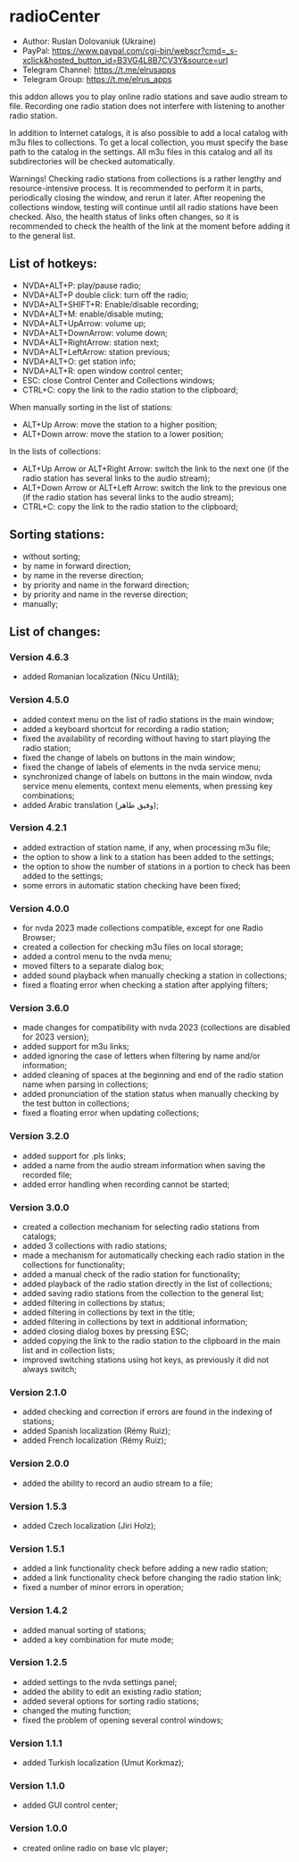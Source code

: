 # radioCenter

* Author: Ruslan Dolovaniuk (Ukraine)
* PayPal: https://www.paypal.com/cgi-bin/webscr?cmd=_s-xclick&hosted_button_id=B3VG4L8B7CV3Y&source=url
* Telegram Channel: https://t.me/elrusapps
* Telegram Group: https://t.me/elrus_apps

this addon allows you to play online radio stations and save audio stream to file.
Recording one radio station does not interfere with listening to another radio station.

In addition to Internet catalogs, it is also possible to add a local catalog with m3u files to collections.
To get a local collection, you must specify the base path to the catalog in the settings.
All m3u files in this catalog and all its subdirectories will be checked automatically.

Warnings!
Checking radio stations from collections is a rather lengthy and resource-intensive process.
It is recommended to perform it in parts, periodically closing the window, and rerun it later.
After reopening the collections window, testing will continue until all radio stations have been checked.
Also, the health status of links often changes, so it is recommended to check the health of the link at the moment before adding it to the general list.


## List of hotkeys:
* NVDA+ALT+P: play/pause radio;
* NVDA+ALT+P double click: turn off the radio;
* NVDA+ALT+SHIFT+R: Enable/disable recording;
* NVDA+ALT+M: enable/disable muting;
* NVDA+ALT+UpArrow: volume up;
* NVDA+ALT+DownArrow: volume down;
* NVDA+ALT+RightArrow: station next;
* NVDA+ALT+LeftArrow: station previous;
* NVDA+ALT+O: get station info;
* NVDA+ALT+R: open window control center;
* ESC: close Control Center and Collections windows;
* CTRL+C: copy the link to the radio station to the clipboard;

When manually sorting in the list of stations:
* ALT+Up Arrow: move the station to a higher position;
* ALT+Down arrow: move the station to a lower position;

In the lists of collections:
* ALT+Up Arrow or ALT+Right Arrow: switch the link to the next one (if the radio station has several links to the audio stream);
* ALT+Down Arrow or ALT+Left Arrow: switch the link to the previous one (if the radio station has several links to the audio stream);
* CTRL+C: copy the link to the radio station to the clipboard;

## Sorting stations:
* without sorting;
* by name in forward direction;
* by name in the reverse direction;
* by priority and name in the forward direction;
* by priority and name in the reverse direction;
* manually;

## List of changes:
### Version 4.6.3  
* added Romanian localization (Nicu Untilă);

### Version 4.5.0
* added context menu on the list of radio stations in the main window;
* added a keyboard shortcut for recording a radio station;
* fixed the availability of recording without having to start playing the radio station;
* fixed the change of labels on buttons in the main window;
* fixed the change of labels of elements in the nvda service menu;
* synchronized change of labels on buttons in the main window, nvda service menu elements, context menu elements, when pressing key combinations;
* added Arabic translation (وفيق طاهر);

### Version 4.2.1
* added extraction of station name, if any, when processing m3u file;
* the option to show a link to a station has been added to the settings;
* the option to show the number of stations in a portion to check has been added to the settings;
* some errors in automatic station checking have been fixed;

### Version 4.0.0
* for nvda 2023 made collections compatible, except for one Radio Browser;
* created a collection for checking m3u files on local storage;
* added a control menu to the nvda menu;
* moved filters to a separate dialog box;
* added sound playback when manually checking a station in collections;
* fixed a floating error when checking a station after applying filters;

### Version 3.6.0
* made changes for compatibility with nvda 2023 (collections are disabled for 2023 version);
* added support for m3u links;
* added ignoring the case of letters when filtering by name and/or information;
* added cleaning of spaces at the beginning and end of the radio station name when parsing in collections;
* added pronunciation of the station status when manually checking by the test button in collections;
* fixed a floating error when updating collections;

### Version 3.2.0
* added support for .pls links;
* added a name from the audio stream information when saving the recorded file;
* added error handling when recording cannot be started;

### Version 3.0.0
* created a collection mechanism for selecting radio stations from catalogs;
* added 3 collections with radio stations;
* made a mechanism for automatically checking each radio station in the collections for functionality;
* added a manual check of the radio station for functionality;
* added playback of the radio station directly in the list of collections;
* added saving radio stations from the collection to the general list;
* added filtering in collections by status;
* added filtering in collections by text in the title;
* added filtering in collections by text in additional information;
* added closing dialog boxes by pressing ESC;
* added copying the link to the radio station to the clipboard in the main list and in collection lists;
* improved switching stations using hot keys, as previously it did not always switch;

### Version 2.1.0
* added checking and correction if errors are found in the indexing of stations;
* added Spanish localization (Rémy Ruiz);
* added French localization (Rémy Ruiz);

### Version 2.0.0
* added the ability to record an audio stream to a file;

### Version 1.5.3
* added Czech localization (Jiri Holz);

### Version 1.5.1
* added a link functionality check before adding a new radio station;
* added a link functionality check before changing the radio station link;
* fixed a number of minor errors in operation;

### Version 1.4.2
* added manual sorting of stations;
* added a key combination for mute mode;

### Version 1.2.5
* added settings to the nvda settings panel;
* added the ability to edit an existing radio station;
* added several options for sorting radio stations;
* changed the muting function;
* fixed the problem of opening several control windows;

### Version 1.1.1
* added Turkish localization (Umut Korkmaz);

### Version 1.1.0
* added GUI control center;

### Version 1.0.0
* created online radio on base vlc player;
